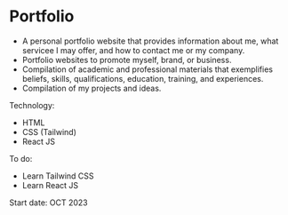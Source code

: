 # Portfolio
- A personal portfolio website that provides information about me, what servicee I may offer, and how to contact me or my company. 
- Portfolio websites  to promote myself, brand, or business.
- Compilation of academic and professional materials that exemplifies beliefs, skills, qualifications, education, training, and experiences.
- Compilation of my projects and ideas.
  
Technology:
- HTML
- CSS (Tailwind)
- React JS

To do:
- Learn Tailwind CSS
- Learn React JS


Start date: OCT 2023
